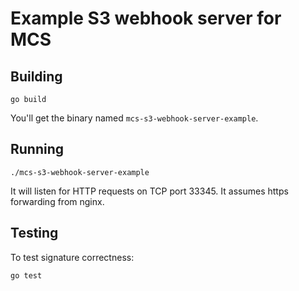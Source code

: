# Example S3 webhook server for MCS

## Building
```
go build
```

You'll get the binary named `mcs-s3-webhook-server-example`.

## Running

```
./mcs-s3-webhook-server-example
```

It will listen for HTTP requests on TCP port 33345. It assumes https forwarding from nginx.

## Testing

To test signature correctness:
```
go test
```

